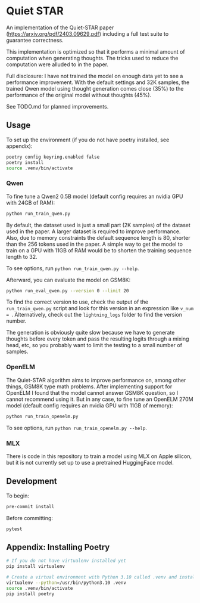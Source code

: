 # Quiet STAR

An implementation of the Quiet-STAR paper (https://arxiv.org/pdf/2403.09629.pdf) including a full test suite to guarantee correctness.

This implementation is optimized so that it performs a minimal amount of computation when generating thoughts. The tricks used to reduce the computation were alluded to in the paper.

Full disclosure: I have not trained the model on enough data yet to see a performance improvement. With the default settings and 32K samples, the trained Qwen model using thought generation comes close (35%) to the performance of the original model without thoughts (45%).

See TODO.md for planned improvements.

## Usage
To set up the environment (if you do not have poetry installed, see appendix):
```bash
poetry config keyring.enabled false
poetry install
source .venv/bin/activate
```

### Qwen
To fine tune a Qwen2 0.5B model (default config requires an nvidia GPU with 24GB of RAM):
```bash
python run_train_qwen.py
```
By default, the dataset used is just a small part (2K samples) of the dataset used in the paper. A larger dataset is required to improve performance. Also, due to memory constraints the default sequence length is 80, shorter than the 256 tokens used in the paper. A simple way to get the model to train on a GPU with 11GB of RAM would be to shorten the training sequence length to 32.

To see options, run `python run_train_qwen.py --help`.

Afterward, you can evaluate the model on GSM8K:
```bash
python run_eval_qwen.py --version 0 --limit 20
```
To find the correct version to use, check the output of the `run_train_qwen.py` script and look for this version in an expression like `v_num = `. Alternatively, check out the `lightning_logs` folder to find the version number.

The generation is obviously quite slow because we have to generate thoughts before every token and pass the resulting logits through a mixing head, etc, so you probably want to limit the testing to a small number of samples.

### OpenELM
The Quiet-STAR algorithm aims to improve performance on, among other things, GSM8K type math problems. After implementing support for OpenELM I found that the model cannot answer GSM8K question, so I cannot recommend using it. But in any case, to fine tune an OpenELM 270M model (default config requires an nvidia GPU with 11GB of memory):
```bash
python run_train_openelm.py
```
To see options, run `python run_train_openelm.py --help`.

### MLX
There is code in this repository to train a model using MLX on Apple silicon, but it is not currently set up to use a pretrained HuggingFace model.

## Development
To begin:
```bash
pre-commit install
```
Before committing:
```
pytest
```

## Appendix: Installing Poetry

```bash
# If you do not have virtualenv installed yet
pip install virtualenv

# Create a virtual environment with Python 3.10 called .venv and install poetry
virtualenv --python=/usr/bin/python3.10 .venv
source .venv/bin/activate
pip install poetry
```
